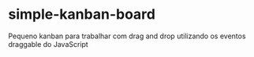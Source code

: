 # simple-kanban-board
Pequeno kanban para trabalhar com drag and drop utilizando os eventos draggable do JavaScript
